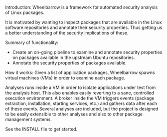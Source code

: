 Introduction:
Wheelbarrow is a framework for automated security analysis of Linux packages. 

It is motivated by wanting to inspect packages that are available in the 
Linux software repositories and annotate their security properties. Thus 
getting us a better understanding of the security implications of these.

Summary of functionality:
* Create an on-going pipeline to examine and annotate security properties 
  on packages available in the upstream Ubuntu repositories.
* Annotate the security properties of packages available.

How it works:
Given a list of application packages, Wheelbarrow spawns virtual machines 
(VMs) in order to examine each package. 

Analyses runs inside a VM in order to isolate applications under test from 
the analysis host.  This also enables easily reverting to a sane, controlled 
execution environment. A broker inside the VM triggers events (package 
extraction, installation, starting services, etc.) and gathers data after each 
of these events. Several analyses are included, but the project is designed 
to be easily extensible to other analyses and also to other package 
management systems.

See the INSTALL file to get started.

